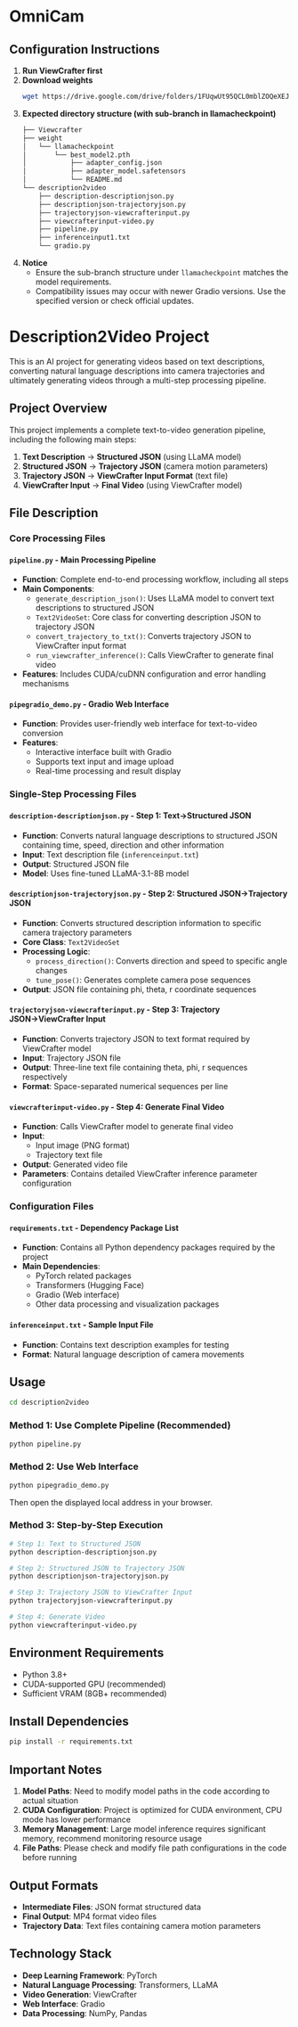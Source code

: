 # OmniCam  
## Configuration Instructions  
1. **Run ViewCrafter first**  
2. **Download weights**  
   ```bash  
   wget https://drive.google.com/drive/folders/1FUqwUt95QCL0mblZOQeXEJdGAmXRPXX5?usp=sharing  
   ```  
3. **Expected directory structure (with sub-branch in llamacheckpoint)**  
   ```markdown  
   ├── Viewcrafter  
   ├── weight  
   │   └── llamacheckpoint  
   │       └── best_model2.pth 
   │           ├── adapter_config.json
   │           ├── adapter_model.safetensors 
   │           └── README.md  
   └── description2video  
       ├── description-descriptionjson.py  
       ├── descriptionjson-trajectoryjson.py  
       ├── trajectoryjson-viewcrafterinput.py  
       ├── viewcrafterinput-video.py  
       ├── pipeline.py  
       ├── inferenceinput1.txt  
       └── gradio.py  
   ```  
4. **Notice**  
   - Ensure the sub-branch structure under `llamacheckpoint` matches the model requirements.  
   - Compatibility issues may occur with newer Gradio versions. Use the specified version or check official updates.
# Description2Video Project

This is an AI project for generating videos based on text descriptions, converting natural language descriptions into camera trajectories and ultimately generating videos through a multi-step processing pipeline.

## Project Overview

This project implements a complete text-to-video generation pipeline, including the following main steps:
1. **Text Description** → **Structured JSON** (using LLaMA model)
2. **Structured JSON** → **Trajectory JSON** (camera motion parameters)
3. **Trajectory JSON** → **ViewCrafter Input Format** (text file)
4. **ViewCrafter Input** → **Final Video** (using ViewCrafter model)

## File Description

### Core Processing Files

#### `pipeline.py` - Main Processing Pipeline
- **Function**: Complete end-to-end processing workflow, including all steps
- **Main Components**:
  - `generate_description_json()`: Uses LLaMA model to convert text descriptions to structured JSON
  - `Text2VideoSet`: Core class for converting description JSON to trajectory JSON
  - `convert_trajectory_to_txt()`: Converts trajectory JSON to ViewCrafter input format
  - `run_viewcrafter_inference()`: Calls ViewCrafter to generate final video
- **Features**: Includes CUDA/cuDNN configuration and error handling mechanisms

#### `pipegradio_demo.py` - Gradio Web Interface
- **Function**: Provides user-friendly web interface for text-to-video conversion
- **Features**: 
  - Interactive interface built with Gradio
  - Supports text input and image upload
  - Real-time processing and result display

### Single-Step Processing Files

#### `description-descriptionjson.py` - Step 1: Text→Structured JSON
- **Function**: Converts natural language descriptions to structured JSON containing time, speed, direction and other information
- **Input**: Text description file (`inferenceinput.txt`)
- **Output**: Structured JSON file
- **Model**: Uses fine-tuned LLaMA-3.1-8B model

#### `descriptionjson-trajectoryjson.py` - Step 2: Structured JSON→Trajectory JSON
- **Function**: Converts structured description information to specific camera trajectory parameters
- **Core Class**: `Text2VideoSet`
- **Processing Logic**:
  - `process_direction()`: Converts direction and speed to specific angle changes
  - `tune_pose()`: Generates complete camera pose sequences
- **Output**: JSON file containing phi, theta, r coordinate sequences

#### `trajectoryjson-viewcrafterinput.py` - Step 3: Trajectory JSON→ViewCrafter Input
- **Function**: Converts trajectory JSON to text format required by ViewCrafter model
- **Input**: Trajectory JSON file
- **Output**: Three-line text file containing theta, phi, r sequences respectively
- **Format**: Space-separated numerical sequences per line

#### `viewcrafterinput-video.py` - Step 4: Generate Final Video
- **Function**: Calls ViewCrafter model to generate final video
- **Input**: 
  - Input image (PNG format)
  - Trajectory text file
- **Output**: Generated video file
- **Parameters**: Contains detailed ViewCrafter inference parameter configuration

### Configuration Files

#### `requirements.txt` - Dependency Package List
- **Function**: Contains all Python dependency packages required by the project
- **Main Dependencies**:
  - PyTorch related packages
  - Transformers (Hugging Face)
  - Gradio (Web interface)
  - Other data processing and visualization packages

#### `inferenceinput.txt` - Sample Input File
- **Function**: Contains text description examples for testing
- **Format**: Natural language description of camera movements

## Usage
```bash
cd description2video
```
### Method 1: Use Complete Pipeline (Recommended)
```bash
python pipeline.py
```

### Method 2: Use Web Interface
```bash
python pipegradio_demo.py
```
Then open the displayed local address in your browser.

### Method 3: Step-by-Step Execution
```bash
# Step 1: Text to Structured JSON
python description-descriptionjson.py

# Step 2: Structured JSON to Trajectory JSON  
python descriptionjson-trajectoryjson.py

# Step 3: Trajectory JSON to ViewCrafter Input
python trajectoryjson-viewcrafterinput.py

# Step 4: Generate Video
python viewcrafterinput-video.py
```

## Environment Requirements

- Python 3.8+
- CUDA-supported GPU (recommended)
- Sufficient VRAM (8GB+ recommended)

## Install Dependencies

```bash
pip install -r requirements.txt
```

## Important Notes

1. **Model Paths**: Need to modify model paths in the code according to actual situation
2. **CUDA Configuration**: Project is optimized for CUDA environment, CPU mode has lower performance
3. **Memory Management**: Large model inference requires significant memory, recommend monitoring resource usage
4. **File Paths**: Please check and modify file path configurations in the code before running

## Output Formats

- **Intermediate Files**: JSON format structured data
- **Final Output**: MP4 format video files
- **Trajectory Data**: Text files containing camera motion parameters

## Technology Stack

- **Deep Learning Framework**: PyTorch
- **Natural Language Processing**: Transformers, LLaMA
- **Video Generation**: ViewCrafter
- **Web Interface**: Gradio
- **Data Processing**: NumPy, Pandas 
